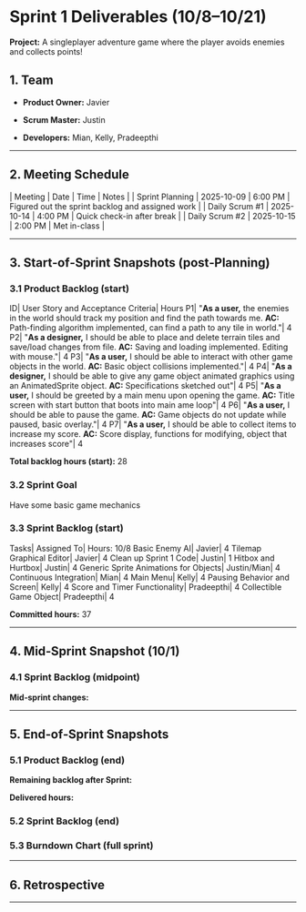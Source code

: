 

# Sprint 1 Deliverables (10/8–10/21)

  

**Project:** A singleplayer adventure game where the player avoids enemies and collects points!


## 1. Team  

-  **Product Owner:** Javier

-  **Scrum Master:** Justin

-  **Developers:** Mian, Kelly, Pradeepthi

---

  

## 2. Meeting Schedule

| Meeting              | Date       | Time    | Notes                                            |
| Sprint Planning      | 2025-10-09 | 6:00 PM | Figured out the sprint backlog and assigned work |
| Daily Scrum #1       | 2025-10-14 | 4:00 PM | Quick check-in after break                       |
| Daily Scrum #2       | 2025-10-15 | 2:00 PM |  Met in-class                                    |

---

  

## 3. Start‑of‑Sprint Snapshots (post‑Planning)

  

### 3.1 Product Backlog (start)

  
  
ID|	User Story and Acceptance Criteria|	Hours
P1|	"**As a user,** the enemies in the world should track my position and find the path towards me.
**AC:** Path-finding algorithm implemented, can find a path to any tile in world."|	4
P2|	"**As a designer,** I should be able to place and delete terrain tiles and save/load changes from file.
**AC:** Saving and loading implemented. Editing with mouse."|	4
P3|	"**As a user,** I should be able to interact with other game objects in the world.
**AC:** Basic object collisions implemented."|	4
P4|	"**As a designer,** I should be able to give any game object animated graphics using an AnimatedSprite object.
**AC:** Specifications sketched out"|	4
P5|	"**As a user,** I should be greeted by a main menu upon opening the game.
**AC:** Title screen with start button that boots into main ame loop"|	4
P6|	"**As a user,** I should be able to pause the game.
**AC:** Game objects do not update while paused, basic overlay."|	4
P7|	"**As a user,** I should be able to collect items to increase my score.
**AC:** Score display, functions for modifying, object that increases score"|	4

  

**Total backlog hours (start):** 28

  

### 3.2 Sprint Goal

Have some basic game mechanics

  

### 3.3 Sprint Backlog (start)

  

Tasks|	Assigned To|	Hours: 10/8
Basic Enemy AI|	Javier|	4
Tilemap Graphical Editor|	Javier|	4
Clean up Sprint 1 Code|	Justin|	1
Hitbox and Hurtbox|	Justin|	4
Generic Sprite Animations for Objects|	Justin/Mian|	4
Continuous Integration|	Mian|	4
Main Menu|	Kelly|	4
Pausing Behavior and Screen|	Kelly|	4
Score and Timer Functionality|	Pradeepthi|	4
Collectible Game Object|	Pradeepthi|	4

  

**Committed hours:** 37

  

---

  

## 4. Mid‑Sprint Snapshot (10/1)

  

### 4.1 Sprint Backlog (midpoint)


  

**Mid‑sprint changes:**


  

---

## 5. End‑of‑Sprint Snapshots

  

### 5.1 Product Backlog (end)


  

**Remaining backlog after Sprint:** 

**Delivered hours:** 

  

### 5.2 Sprint Backlog (end)

  
  

### 5.3 Burndown Chart (full sprint)


  

---

  

## 6. Retrospective


  

---